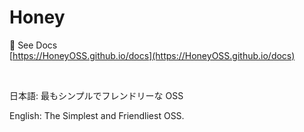 # Honey

🚀 See Docs  
[https://HoneyOSS.github.io/docs](https://HoneyOSS.github.io/docs)

<br />

日本語: 最もシンプルでフレンドリーな OSS

English: The Simplest and Friendliest OSS.
